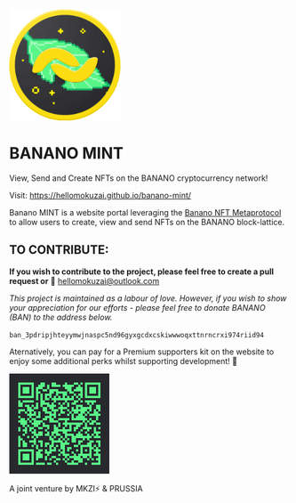 <img src="https://raw.githubusercontent.com/HelloMokuzai/banano-mint/main/images/Mint.png" alt="drawing" width="200" height="200"/>

# BANANO MINT

View, Send and Create NFTs on the BANANO cryptocurrency network!

Visit: https://hellomokuzai.github.io/banano-mint/

Banano MINT is a website portal leveraging the [Banano NFT Metaprotocol](https://github.com/Airtune/73-meta-tokens) to allow users to create, view and send NFTs on the BANANO block-lattice.

## TO CONTRIBUTE:

**If you wish to contribute to the project, please feel free to create a pull request or** :love_letter: hellomokuzai@outlook.com

*This project is maintained as a labour of love. However, if you wish to show your appreciation for our efforts - please feel free to donate BANANO (BAN) to the address below.*

`ban_3pdripjhteyymwjnaspc5nd96gyxgcdxcskiwwwoqxttnrncrxi974riid94`

Aternatively, you can pay for a Premium supporters kit on the website to enjoy some additional perks whilst supporting development! :sparkling_heart:


![Donate](https://raw.githubusercontent.com/HelloMokuzai/banano-mint/main/images/qr_premium.png)


A joint venture by MKZI⚡ & PRUSSIA
